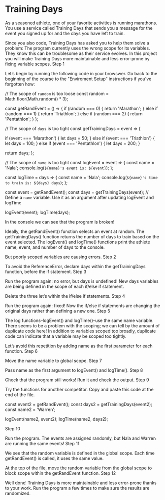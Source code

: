# Training Days

As a seasoned athlete, one of your favorite activities is running marathons. You use a service called Training Days that sends you a message for the event you signed up for and the days you have left to train.

Since you also code, Training Days has asked you to help them solve a problem: The program currently uses the wrong scope for its variables. They know this can be troublesome as their service evolves. In this project you will make Training Days more maintainable and less error-prone by fixing variable scopes.
Step 1

Let’s begin by running the following code in your browswer. Go back to the beginning of the course to the "Enviroment Setup" instructions if you've forgotten how:

// The scope of `random` is too loose
const random = Math.floor(Math.random() \* 3);

const getRandEvent = () => {
if (random === 0) {
return 'Marathon';
} else if (random === 1) {
return 'Triathlon';
} else if (random === 2) {
return 'Pentathlon';
}
};

// The scope of `days` is too tight
const getTrainingDays = event => {

if (event === 'Marathon') {
let days = 50;
} else if (event === 'Triathlon') {
let days = 100;
} else if (event === 'Pentathlon') {
let days = 200;
}

return days;
};

// The scope of `name` is too tight
const logEvent = event => {
const name = 'Nala';
console.log(`${name}'s event is: ${event}`);
};

const logTime = days => {
const name = 'Nala';
console.log(`${name}'s time to train is: ${days} days`);
};

const event = getRandEvent();
const days = getTrainingDays(event);
// Define a `name` variable. Use it as an argument after updating logEvent and logTime

logEvent(event);
logTime(days);

In the console we can see that the program is broken!

Ideally, the getRandEvent() function selects an event at random. The getTrainingDays() function returns the number of days to train based on the event selected. The logEvent() and logTime() functions print the athlete name, event, and number of days to the console.

But poorly scoped variables are causing errors.
Step 2

To avoid the ReferenceError, declare days within the getTrainingDays function, before the if statement.
Step 3

Run the program again: no error, but days is undefined! New days variables are being defined in the scope of each if/else if statement.

Delete the three let‘s within the if/else if statements.
Step 4

Run the program again: fixed! Now the if/else if statements are changing the original days rather than defining a new one.
Step 5

The log functions–logEvent() and logTime()–use the same name variable. There seems to be a problem with the scoping; we can tell by the amount of duplicate code here! In addition to variables scoped too broadly, duplicate code can indicate that a variable may be scoped too tightly.

Let’s avoid this repetition by adding name as the first parameter for each function.
Step 6

Move the name variable to global scope.
Step 7

Pass name as the first argument to logEvent() and logTime().
Step 8

Check that the program still works! Run it and check the output.
Step 9

Try the functions for another competitor. Copy and paste this code at the end of the file.

const event2 = getRandEvent();
const days2 = getTrainingDays(event2);
const name2 = 'Warren';

logEvent(name2, event2);
logTime(name2, days2);

Step 10

Run the program. The events are assigned randomly, but Nala and Warren are running the same events!
Step 11

We see that the random variable is defined in the global scope. Each time getRandEvent() is called, it uses the same value.

At the top of the file, move the random variable from the global scope to block scope within the getRandEvent function.
Step 12

Well done! Training Days is more maintainable and less error-prone thanks to your work. Run the program a few times to make sure the results are randomized.
